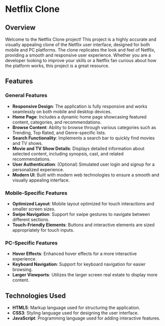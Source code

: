 # Netflix Clone

## Overview

Welcome to the Netflix Clone project! This project is a highly accurate and visually appealing clone of the Netflix user interface, designed for both mobile and PC platforms. The clone replicates the look and feel of Netflix, providing a smooth and responsive user experience. Whether you are a developer looking to improve your skills or a Netflix fan curious about how the platform works, this project is a great resource.

## Features

### General Features

- **Responsive Design**: The application is fully responsive and works seamlessly on both mobile and desktop devices.
- **Home Page**: Includes a dynamic home page showcasing featured content, categories, and recommendations.
- **Browse Content**: Ability to browse through various categories such as Trending, Top Rated, and Genre-specific lists.
- **Search Functionality**: Implements a search bar to quickly find movies and TV shows.
- **Movie and TV Show Details**: Displays detailed information about selected content, including synopsis, cast, and related recommendations.
- **User Authentication**: (Optional) Simulated user login and signup for a personalized experience.
- **Modern UI**: Built with modern web technologies to ensure a smooth and visually appealing interface.

### Mobile-Specific Features

- **Optimized Layout**: Mobile layout optimized for touch interactions and smaller screen sizes.
- **Swipe Navigation**: Support for swipe gestures to navigate between different sections.
- **Touch-Friendly Elements**: Buttons and interactive elements are sized appropriately for touch inputs.

### PC-Specific Features

- **Hover Effects**: Enhanced hover effects for a more interactive experience.
- **Keyboard Navigation**: Support for keyboard navigation for easier browsing.
- **Larger Viewports**: Utilizes the larger screen real estate to display more content.

## Technologies Used

- **HTML5**: Markup language used for structuring the application.
- **CSS3**: Styling language used for designing the user interface.
- **JavaScript**: Programming language used for adding interactive features.




